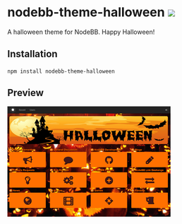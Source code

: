 nodebb-theme-halloween ![](http://www.emoji-cheat-sheet.com/graphics/emojis/ghost.png)
======================

A halloween theme for NodeBB. Happy Halloween!

## Installation

    npm install nodebb-theme-halloween

## Preview

![](https://github.com/barisusakli/nodebb-theme-halloween/blob/master/assets/preview.png?raw=true)